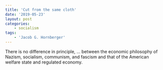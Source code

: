 ```yaml
---
title: 'Cut from the same cloth'
date: '2019-05-23'
layout: post
categories:
    - socialism
tags:
    - 'Jacob G. Hornberger'
---
```


There is no difference in principle, … between the economic philosophy of Nazism, socialism, communism, and fascism and that of the American welfare state and regulated economy.